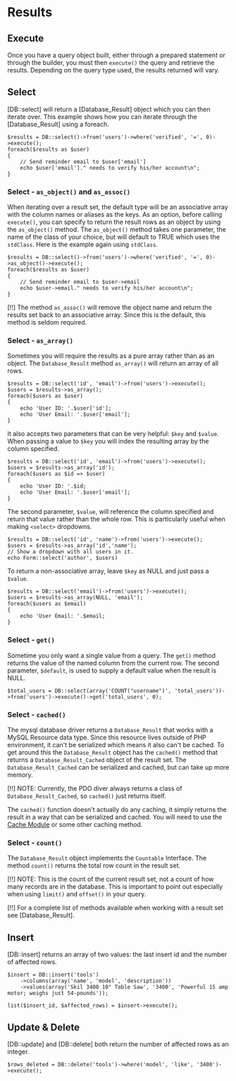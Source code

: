 # Results

## Execute

Once you have a query object built, either through a prepared statement or through the builder, you must then `execute()` the query and retrieve the results. Depending on the query type used, the results returned will vary. 

## Select

[DB::select] will return a [Database_Result] object which you can then iterate over. This example shows how you can iterate through the [Database_Result] using a foreach.

	$results = DB::select()->from('users')->where('verified', '=', 0)->execute();
	foreach($results as $user)
	{
		// Send reminder email to $user['email']
		echo $user['email']." needs to verify his/her account\n";
	}

### Select - `as_object()` and `as_assoc()`

When iterating over a result set, the default type will be an associative array with the column names or aliases as the keys. As an option, before calling `execute()`, you can specify to return the result rows as an object by using the `as_object()` method. The `as_object()` method takes one parameter, the name of the class of your choice, but will default to TRUE which uses the `stdClass`. Here is the example again using `stdClass`.

	$results = DB::select()->from('users')->where('verified', '=', 0)->as_object()->execute();
	foreach($results as $user)
	{
		// Send reminder email to $user->email
		echo $user->email." needs to verify his/her account\n";
	}

[!!] The method `as_assoc()` will remove the object name and return the results set back to an associative array. Since this is the default, this method is seldom required.

### Select - `as_array()`

Sometimes you will require the results as a pure array rather than as an object. The `Database_Result` method `as_array()` will return an array of all rows. 

	$results = DB::select('id', 'email')->from('users')->execute();
	$users = $results->as_array();
	foreach($users as $user)
	{
		echo 'User ID: '.$user['id'];
		echo 'User Email: '.$user['email'];
	}

It also accepts two parameters that can be very helpful: `$key` and `$value`. When passing a value to `$key` you will index the resulting array by the column specified.

	$results = DB::select('id', 'email')->from('users')->execute();
	$users = $results->as_array('id');
	foreach($users as $id => $user)
	{
		echo 'User ID: '.$id;
		echo 'User Email: '.$user['email'];
	}

The second parameter, `$value`, will reference the column specified and return that value rather than the whole row.  This is particularly useful when making `<select>` dropdowns.

	$results = DB::select('id', 'name')->from('users')->execute();
	$users = $results->as_array('id','name');
	// Show a dropdown with all users in it.
	echo Form::select('author', $users)

To return a non-associative array, leave `$key` as NULL and just pass a `$value`.

	$results = DB::select('email')->from('users')->execute();
	$users = $results->as_array(NULL, 'email');
	foreach($users as $email)
	{
		echo 'User Email: '.$email;
	}

### Select - `get()`

Sometime you only want a single value from a query. The `get()` method returns the value of the named column from the current row. The second parameter, `$default`, is used to supply a default value when the result is NULL.

	$total_users = DB::select(array('COUNT("username")', 'total_users'))->from('users')->execute()->get('total_users', 0);

### Select - `cached()`

The mysql database driver returns a `Database_Result` that works with a MySQL Resource data type. Since this resource lives outside of PHP environment, it can't be serialized which means it also can't be cached. To get around this the `Database_Result` object has the `cached()` method that returns a `Database_Result_Cached` object of the result set. The `Database_Result_Cached` can be serialized and cached, but can take up more memory. 

[!!] NOTE: Currently, the PDO diver always returns a class of `Database_Result_Cached`, so `cached()` just returns itself.

The `cached()` function doesn't actually do any caching, it simply returns the result in a way that can be serialized and cached.  You will need to use the [Cache Module](../cache) or some other caching method.

### Select - `count()`

The `Database_Result` object implements the `Countable` Interface. The method `count()` returns the total row count in the result set. 

[!!] NOTE: This is the count of the current result set, not a count of how many records are in the database. This is important to point out especially when using `limit()` and `offset()` in your query.

[!!] For a complete list of methods available when working with a result set see [Database_Result].

## Insert

[DB::insert] returns an array of two values: the last insert id and the number of affected rows.
	
	$insert = DB::insert('tools')
		->columns(array('name', 'model', 'description'))
		->values(array('Skil 3400 10" Table Saw', '3400', 'Powerful 15 amp motor; weighs just 54-pounds'));
		
	list($insert_id, $affected_rows) = $insert->execute();

## Update & Delete

[DB::update] and [DB::delete] both return the number of affected rows as an integer.

	$rows_deleted = DB::delete('tools')->where('model', 'like', '3400')->execute();
